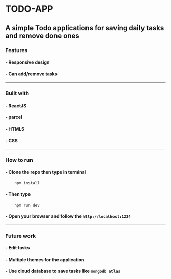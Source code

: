 # TODO-APP

## A simple Todo applications for saving daily tasks and remove done ones

### Features

#### - Responsive design

#### - Can add/remove tasks

---

### Built with

#### - ReactJS

#### - parcel

#### - HTML5

#### - CSS

---

### How to run

#### - Clone the repo then type in terminal

```code
    npm install
```

#### - Then type

```code
    npm run dev
```

#### - Open your browser and follow the `http://localhost:1234`

---

### Future work

#### - ~~Edit tasks~~

#### - ~~Multiple themes for the application~~

#### - Use cloud database to save tasks like `mongodb atlas`
